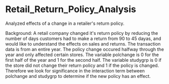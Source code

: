 # Retail_Return_Policy_Analysis
Analyzed effects of a change in a retailer's return policy.

Background: A retail company changed it's return policy by reducing the number of days customers had to make a return from 90 to 45 dayas, and would like to understand the effects on sales and returns. The transaction data is from an entire year. The policy change occured halfway through the year and only affected certain stores. The variable polchange is 0 for the first half of the year and 1 for the second half. The variable studygrp is 0 if the store did not change their return policy and 1 if the policy is changed. Therefore we look for significance in the interaction term between polchange and studygrp to determine if the new policy has an effect.
